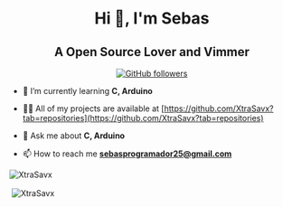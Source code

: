 
<h1 align="center">Hi 👋, I'm Sebas</h1>
<h2 align="center">A Open Source Lover and Vimmer</h3>

<p align="center" width="100%">
  <a href="https://github.com/TeoDev1611">
    <img src="https://img.shields.io/github/followers/XtraSavx?style=flat-square&label=Github%20Followers" alt="GitHub followers"/>
   </a>
</p>

- 🌱 I’m currently learning **C, Arduino**

- 👨‍💻 All of my projects are available at [https://github.com/XtraSavx?tab=repositories](https://github.com/XtraSavx?tab=repositories)

- 💬 Ask me about **C, Arduino**

- 📫 How to reach me **sebasprogramador25@gmail.com**

<p><img align="center" src="https://github-readme-stats.vercel.app/api/top-langs?username=xtrasavx&show_icons=true&theme=tokyonight&locale=en&layout=compact" alt="XtraSavx" /></p>

<p>&nbsp;<img align="center" src="https://github-readme-stats.vercel.app/api?username=xtrasavx&show_icons=true&theme=tokyonight&locale=en" alt="XtraSavx" /></p>


